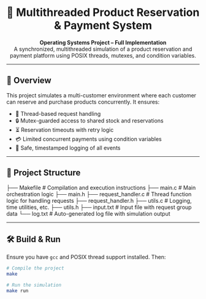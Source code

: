 <h1 align="center">🧵 Multithreaded Product Reservation & Payment System</h1>

<p align="center">
  <b>Operating Systems Project – Full Implementation</b><br>
  A synchronized, multithreaded simulation of a product reservation and payment platform using POSIX threads, mutexes, and condition variables.
</p>

---

## 🚀 Overview

This project simulates a multi-customer environment where each customer can reserve and purchase products concurrently. It ensures:

- 🧵 Thread-based request handling  
- 🔒 Mutex-guarded access to shared stock and reservations  
- ⏳ Reservation timeouts with retry logic  
- 💳 Limited concurrent payments using condition variables  
- 📜 Safe, timestamped logging of all events  

---

## 📁 Project Structure
├── Makefile # Compilation and execution instructions
├── main.c # Main orchestration logic
├── main.h
├── request_handler.c # Thread function logic for handling requests
├── request_handler.h
├── utils.c # Logging, time utilities, etc.
├── utils.h
├── input.txt # Input file with request group data
└── log.txt # Auto-generated log file with simulation output



---

## 🛠️ Build & Run

Ensure you have `gcc` and POSIX thread support installed. Then:

```bash
# Compile the project
make

# Run the simulation
make run

